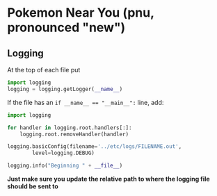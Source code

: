 Pokemon Near You (pnu, pronounced "new")
=======================

## Logging ##
At the top of each file put
```python
import logging
logging = logging.getLogger(__name__)
```

If the file has an `if __name__ == "__main__":` line, add:
```python
import logging

for handler in logging.root.handlers[:]:
    logging.root.removeHandler(handler)

logging.basicConfig(filename='../etc/logs/FILENAME.out',
        level=logging.DEBUG)

logging.info("Beginning " + __file__)
```
**Just make sure you update the relative path to where the logging file should
be sent to**
